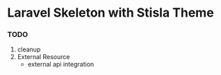 # Laravel Skeleton with Stisla Theme


### TODO

1. cleanup
2. External Resource
    - external api integration
